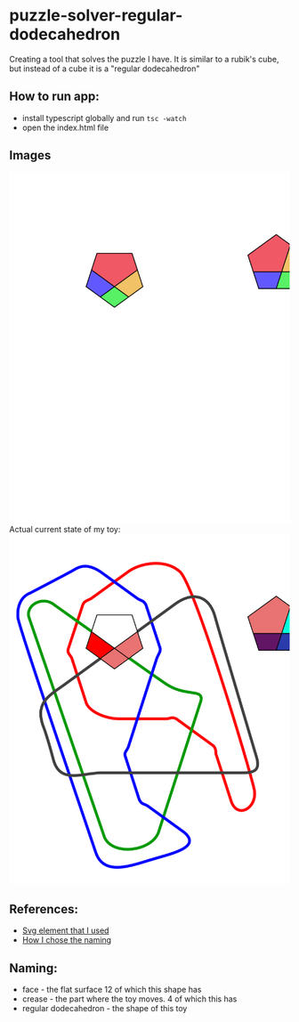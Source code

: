 # puzzle-solver-regular-dodecahedron
Creating a tool that solves the puzzle I have. It is similar to a rubik's cube, but instead of a cube it is a "regular dodecahedron"


## How to run app:
- install typescript globally and run `tsc -watch`
- open the index.html file


## Images
![Parts](./assets/two-flowers-with-4-part-pentagons.svg)
Actual current state of my toy:
![My actual toy](./assets/state-of-my-actual-toy.svg)


## References:
- [Svg element that I used](https://www.w3schools.com/graphics/svg_polyline.asp)
- [How I chose the naming](https://en.wikipedia.org/wiki/Regular_dodecahedron)

## Naming:
- face - the flat surface 12 of which this shape has
- crease - the part where the toy moves. 4 of which this has
- regular dodecahedron - the shape of this toy